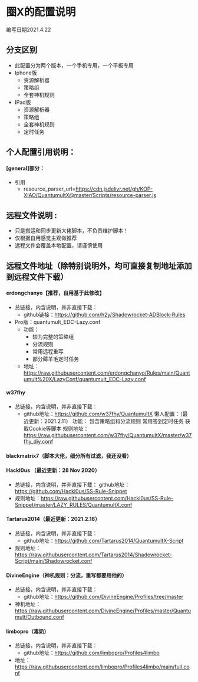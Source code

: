# 圈X的配置说明
编写日期2021.4.22
## 分支区别
- 此配置分为两个版本，一个手机专用，一个平板专用
- Iphone版
  - 资源解析器
  - 策略组
  - 全套神机规则
- IPad版
    - 资源解析器
    - 策略组
    - 全套神机规则
    - 定时任务
## 个人配置引用说明：
#### [general]部分：
- 引用
  - resource_parser_url=https://cdn.jsdelivr.net/gh/KOP-XIAO/QuantumultX@master/Scripts/resource-parser.js
## 远程文件说明 :
- 只是搬运和同步更新大佬脚本，不负责维护脚本！
- 仅根据自用感觉主观做推荐
- 远程文件会覆盖本地配置，请谨慎使用

## 远程文件地址（除特别说明外，均可直接复制地址添加到远程文件下载）
#### erdongchanyo【推荐，自用基于此修改】
- 总链接，内含说明，并非直接下载：
  - github链接：https://github.com/h2y/Shadowrocket-ADBlock-Rules
- Pro版：quantumult_EDC-Lazy.conf
  - 功能：
    - 较为完整的策略组
    - 分流规则
    - 常用远程重写
    - 部分薅羊毛定时任务
  - 地址：https://raw.githubusercontent.com/erdongchanyo/Rules/main/Quantumult%20X/LazyConf/quantumult_EDC-Lazy.conf
#### w37fhy
- 总链接，内含说明，并非直接下载：
  - github地址：https://github.com/w37fhy/QuantumultX
懒人配置：（最近更新：2021.2.11）
功能：
包含策略组和分流规则
常用签到定时任务
获取Cookie等脚本
规则地址：https://raw.githubusercontent.com/w37fhy/QuantumultX/master/w37fhy_diy.conf
#### blackmatrix7（脚本大佬，细分所有过滤，我还没看）
#### Hackl0us （最近更新：28 Nov 2020）
- 总链接，内含说明，并非直接下载：
  github地址：https://github.com/Hackl0us/SS-Rule-Snippet
- 规则地址：https://raw.githubusercontent.com/Hackl0us/SS-Rule-Snippet/master/LAZY_RULES/QuantumultX.conf
#### Tartarus2014（最近更新：2021.2.18）
- 总链接，内含说明，并非直接下载：
  - github地址：https://github.com/Tartarus2014/QuantumultX-Script
- 规则地址：https://raw.githubusercontent.com/Tartarus2014/Shadowrocket-Script/main/Shadowrocket.conf
#### DivineEngine（神机规则：分流，重写都要用他的）
- 总链接，内含说明，并非直接下载：
  - github地址：https://github.com/DivineEngine/Profiles/tree/master
- 神机地址：https://raw.githubusercontent.com/DivineEngine/Profiles/master/Quantumult/Outbound.conf
#### limbopro（毒奶）
- 总链接，内含说明，并非直接下载：
  - github地址：https://github.com/limbopro/Profiles4limbo
- 地址：https://raw.githubusercontent.com/limbopro/Profiles4limbo/main/full.conf
